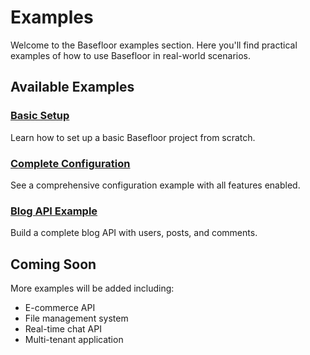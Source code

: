 # Examples

Welcome to the Basefloor examples section. Here you'll find practical examples of how to use Basefloor in real-world scenarios.

## Available Examples

### [Basic Setup](./basic-setup)
Learn how to set up a basic Basefloor project from scratch.

### [Complete Configuration](./complete-config)
See a comprehensive configuration example with all features enabled.

### [Blog API Example](./blog-api)
Build a complete blog API with users, posts, and comments.

## Coming Soon

More examples will be added including:
- E-commerce API
- File management system
- Real-time chat API
- Multi-tenant application 